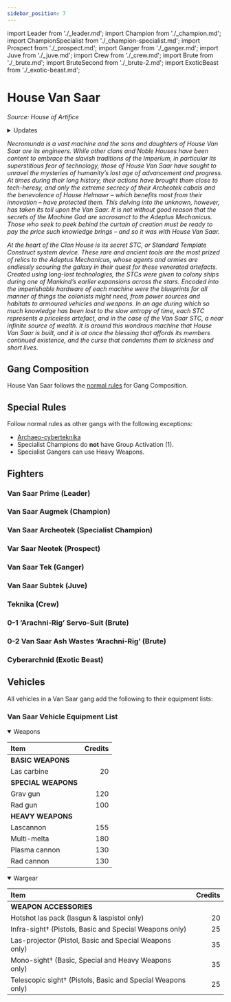 ```yaml
---
sidebar_position: 7
---
```


import Leader from './\_leader.md';
import Champion from './\_champion.md';
import ChampionSpecialist from './\_champion-specialist.md';
import Prospect from './\_prospect.md';
import Ganger from './\_ganger.md';
import Juve from './\_juve.md';
import Crew from './\_crew.md';
import Brute from './\_brute.md';
import BruteSecond from './\_brute-2.md';
import ExoticBeast from './\_exotic-beast.md';

# House Van Saar

_Source: House of Artifice_

<details>
<summary>Updates</summary>

- 09/11/2023 _The Aranthian Succession: Ruins of Jardlan_
  - Added [Ash Wastes ‘Arachni-Rig’](/docs/gangs/gang-lists/house-van-saar/#0-2-van-saar-ash-wastes-arachni-rig-brute)
  - Added [Teknika](/docs/gangs/gang-lists/house-van-saar/#teknika-crew)
  - Added [Ash Waste Grav-cutter](/docs/armoury/personal-equipment#ash-waste-grav-cutter)
- 29/04/2022 [_FAQs and Errata_](https://www.warhammer-community.com/wp-content/uploads/2018/12/87J0jgS4omrX35qE.pdf)
  - Changed skill working on Van Saar Subtek

</details>

_Necromunda is a vast machine and the sons and daughters of House Van Saar are its engineers. While other clans and Noble Houses have been content to embrace the slavish traditions of the Imperium, in particular its superstitious fear of technology, those of House Van Saar have sought to unravel the mysteries of humanity’s lost age of advancement and progress. At times during their long history, their actions have brought them close to tech-heresy, and only the extreme secrecy of their Archeotek cabals and the benevolence of House Helmawr – which benefits most from their innovation – have protected them. This delving into the unknown, however, has taken its toll upon the Van Saar. It is not without good reason that the secrets of the Machine God are sacrosanct to the Adeptus Mechanicus. Those who seek to peek behind the curtain of creation must be ready to pay the price such knowledge brings – and so it was with House Van Saar._

_At the heart of the Clan House is its secret STC, or Standard Template Construct system device. These rare and ancient tools are the most prized of relics to the Adeptus Mechanicus, whose agents and armies are endlessly scouring the galaxy in their quest for these venerated artefacts. Created using long-lost technologies, the STCs were given to colony ships during one of Mankind’s earlier expansions across the stars. Encoded into the imperishable hardware of each machine were the blueprints for all manner of things the colonists might need, from power sources and habitats to armoured vehicles and weapons. In an age during which so much knowledge has been lost to the slow entropy of time, each STC represents a priceless artefact, and in the case of the Van Saar STC, a near infinite source of wealth. It is around this wondrous machine that House Van Saar is built, and it is at once the blessing that affords its members continued existence, and the curse that condemns them to sickness and short lives._

## Gang Composition

House Van Saar follows the [normal rules](core-gang-creation.md#gang-composition) for Gang Composition.

## Special Rules

Follow normal rules as other gangs with the following exceptions:

- [Archaeo-cyberteknika](archaeo-cyberteknika.md)
- Specialist Champions do **not** have Group Activation (1).
- Specialist Gangers can use Heavy Weapons.

## Fighters

<FighterCard cost="130">

### Van Saar Prime (Leader)

<Leader />

</FighterCard>

<FighterCard cost="110">

### Van Saar Augmek (Champion)

<Champion />

</FighterCard>

<FighterCard cost="125">

### Van Saar Archeotek (Specialist Champion)

<ChampionSpecialist />

</FighterCard>

<FighterCard cost="70">

### Var Saar Neotek (Prospect)

<Prospect />

</FighterCard>

<FighterCard cost="65">

### Van Saar Tek (Ganger)

<Ganger />

</FighterCard>

<FighterCard cost="35">

### Van Saar Subtek (Juve)

<Juve />

</FighterCard>

<FighterCard cost="45">

### Teknika (Crew)

<Crew />

</FighterCard>

<FighterCard cost="240">

### 0-1 ‘Arachni-Rig’ Servo-Suit (Brute)

<Brute />

</FighterCard>

<FighterCard cost="360">

### 0-2 Van Saar Ash Wastes ‘Arachni-Rig’ (Brute)

<BruteSecond />

</FighterCard>

<FighterCard cost="75">

### Cyberarchnid (Exotic Beast)

<ExoticBeast />

</FighterCard>

## Vehicles

All vehicles in a Van Saar gang add the following to their equipment lists:

### Van Saar Vehicle Equipment List

<details open>
<summary>Weapons</summary>

| Item                | Credits |
| :------------------ | ------: |
| **BASIC WEAPONS**   |
| Las carbine         |      20 |
| **SPECIAL WEAPONS** |
| Grav gun            |     120 |
| Rad gun             |     100 |
| **HEAVY WEAPONS**   |
| Lascannon           |     155 |
| Multi-melta         |     180 |
| Plasma cannon       |     130 |
| Rad cannon          |     130 |

</details>

<details open>
<summary>Wargear</summary>

| Item                                                        | Credits |
| :---------------------------------------------------------- | ------: |
| **WEAPON ACCESSORIES**                                      |
| Hotshot las pack (lasgun & laspistol only)                  |      20 |
| Infra-sight† (Pistols, Basic and Special Weapons only)      |      25 |
| Las-projector (Pistol, Basic and Special Weapons only)      |      35 |
| Mono-sight† (Basic, Special and Heavy Weapons only)         |      35 |
| Telescopic sight† (Pistols, Basic and Special Weapons only) |      25 |

</details>
